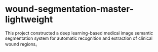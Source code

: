 # wound-segmentation-master-lightweight
This project constructed a deep learning-based medical image semantic segmentation system for automatic recognition and extraction of clinical wound regions。
